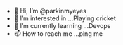 - 👋 Hi, I’m @parkinmyeyes
- 👀 I’m interested in ...Playing cricket
- 🌱 I’m currently learning ...Devops
- 📫 How to reach me ...ping me 

<!---
parkinmyeyes/parkinmyeyes is a ✨ special ✨ repository because its `README.md` (this file) appears on your GitHub profile.
You can click the Preview link to take a look at your changes.
--->
